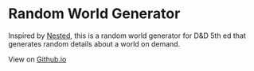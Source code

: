 # Random World Generator
Inspired by [Nested](https://orteil.dashnet.org/nested), this is a random world generator for D&D 5th ed that generates random details about a world on demand.

View on [Github.io](https://renmauzuo.github.io/world-generator/)
